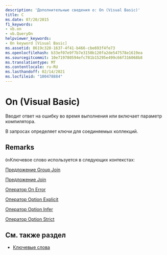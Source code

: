```yaml
---
description: 'Дополнительные сведения о: On (Visual Basic)'
title: С
ms.date: 07/20/2015
f1_keywords:
- vb.on
- vb.QueryOn
helpviewer_keywords:
- On keyword [Visual Basic]
ms.assetid: 8619c328-1637-4f41-b466-cbe693f4fe73
ms.openlocfilehash: b33ef07e9f7b7e3150b120fa2de547578e1619ea
ms.sourcegitcommit: 10e719780594efc781b15295e499c66f316068b8
ms.translationtype: MT
ms.contentlocale: ru-RU
ms.lasthandoff: 02/14/2021
ms.locfileid: "100478884"
---
```

# <a name="on-visual-basic"></a>On (Visual Basic)

Вводит ответ на ошибку во время выполнения или включает параметр компилятора.  
  
 В запросах определяет ключи для соединяемых коллекций.  
  
## <a name="remarks"></a>Remarks  

 `On`Ключевое слово используется в следующих контекстах:  
  
 [Предложение Group Join](../language-reference/queries/group-join-clause.md)  
  
 [Предложение Join](../language-reference/queries/join-clause.md)  
  
 [Оператор On Error](../language-reference/statements/on-error-statement.md)  
  
 [Оператор Option Explicit](../language-reference/statements/option-explicit-statement.md)  
  
 [Оператор Option Infer](../language-reference/statements/option-infer-statement.md)  
  
 [Оператор Option Strict](../language-reference/statements/option-strict-statement.md)  
  
## <a name="see-also"></a>См. также раздел

- [Ключевые слова](../language-reference/keywords/index.md)
